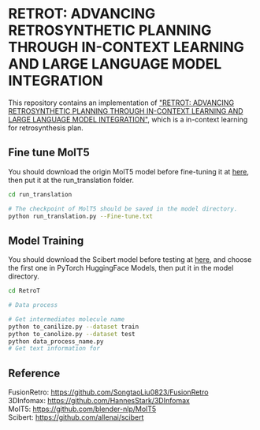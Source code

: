 # RETROT: ADVANCING RETROSYNTHETIC PLANNING THROUGH IN-CONTEXT LEARNING AND LARGE LANGUAGE MODEL INTEGRATION

This repository contains an implementation of ["RETROT: ADVANCING RETROSYNTHETIC PLANNING THROUGH IN-CONTEXT LEARNING AND LARGE LANGUAGE MODEL INTEGRATION"](), which is a in-context learning for retrosynthesis plan.

## Fine tune MolT5 
You should download the origin MolT5 model before fine-tuning it at [here](https://huggingface.co/laituan245/molt5-base), then put it at the run_translation folder.

```bash
cd run_translation

# The checkpoint of MolT5 should be saved in the model directory.
python run_translation.py --Fine-tune.txt
```
## Model Training
You should download the Scibert model before testing at [here](https://github.com/allenai/scibert), and choose the first one in PyTorch HuggingFace Models, then put it in the model directory.

```bash
cd RetroT

# Data process

# Get intermediates molecule name
python to_canilize.py --dataset train
python to_canolize.py --dataset test
python data_process_name.py
# Get text information for 

```

## Reference  
FusionRetro: https://github.com/SongtaoLiu0823/FusionRetro  
3DInfomax: https://github.com/HannesStark/3DInfomax  
MolT5: https://github.com/blender-nlp/MolT5  
Scibert: https://github.com/allenai/scibert  
